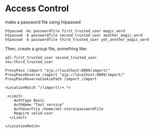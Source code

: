 
# Access Control

make a password file using htpasswd

```
htpasswd -bc passwordfile first_trusted_user magic_word
htpasswd -b passwordfile second_trusted_user another_magic_word
htpasswd -b passwordfile third_trusted_user yet_another_magic_word
```

Then, create a group file, something like:

```
adl:first_trusted_user second_trusted_user
sks:third_trusted_user
```

```
ProxyPass /import "ajp://localhost:8009/import/"
ProxyPassReverse /import "ajp://localhost:8009/import/"
ProxyPassReverseCookiePath /import /import

<LocationMatch ^/(import)/+.*>

 <Limit>
    AuthType Basic
    AuthName "Text service"
    AuthUserFile /home/xml-store/passwordfile
    Require valid-user 
  </Limit>

</LocationMatch>
```
